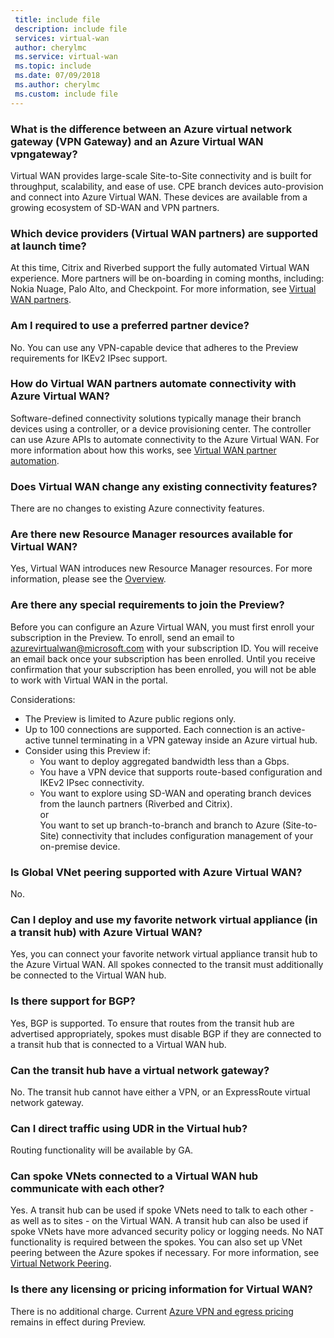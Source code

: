 ```yaml
---
 title: include file
 description: include file
 services: virtual-wan
 author: cherylmc
 ms.service: virtual-wan
 ms.topic: include
 ms.date: 07/09/2018
 ms.author: cherylmc
 ms.custom: include file
---
```


### What is the difference between an Azure virtual network gateway (VPN Gateway) and an Azure Virtual WAN vpngateway?

Virtual WAN provides large-scale Site-to-Site connectivity and is built for throughput, scalability, and ease of use. CPE branch devices auto-provision and connect into Azure Virtual WAN. These devices are available from a growing ecosystem of SD-WAN and VPN partners.

### Which device providers (Virtual WAN partners) are supported at launch time? 

At this time,  Citrix and Riverbed support the fully automated Virtual WAN experience. More partners will be on-boarding in coming months, including: Nokia Nuage, Palo Alto, and Checkpoint. For more information, see [Virtual WAN partners](https://aka.ms/virtualwan).

### Am I required to use a preferred partner device?

No. You can use any VPN-capable device that adheres to the Preview requirements for IKEv2 IPsec support.

### How do Virtual WAN partners automate connectivity with Azure Virtual WAN?

Software-defined connectivity solutions typically manage their branch devices using a controller, or a device provisioning center. The controller can use Azure APIs to automate connectivity to the Azure Virtual WAN. For more information about how this works, see [Virtual WAN partner automation](../articles/virtual-wan/virtual-wan-configure-automation-providers.md).

### Does Virtual WAN change any existing connectivity features?   

There are no changes to existing Azure connectivity features.

### Are there new Resource Manager resources available for Virtual WAN?
  
Yes, Virtual WAN introduces new Resource Manager resources. For more information, please see the [Overview](https://go.microsoft.com/fwlink/p/?LinkId=2004389).

### Are there any special requirements to join the Preview? 

Before you can configure an Azure Virtual WAN, you must first enroll your subscription in the Preview. To enroll, send an email to <azurevirtualwan@microsoft.com> with your subscription ID. You will receive an email back once your subscription has been enrolled. Until you receive confirmation that your subscription has been enrolled, you will not be able to work with Virtual WAN in the portal.

Considerations:

* The Preview is limited to Azure public regions only.
* Up to 100 connections are supported. Each connection is an active-active tunnel terminating in a VPN gateway inside an Azure virtual hub.
* Consider using this Preview if:
  * You want to deploy aggregated bandwidth less than a Gbps.
  * You have a VPN device that supports route-based configuration and IKEv2 IPsec connectivity.
  * You want to explore using SD-WAN and operating branch devices from the launch partners (Riverbed and Citrix).<br>or<br>You want to set up branch-to-branch and branch to Azure (Site-to-Site) connectivity that includes configuration management of your on-premise device.

### Is Global VNet peering supported with Azure Virtual WAN? 

 No.

### Can I deploy and use my favorite network virtual appliance (in a transit hub) with Azure Virtual WAN?

Yes, you can connect your favorite network virtual appliance transit hub to the Azure Virtual WAN. All spokes connected to the transit must additionally be connected to the Virtual WAN hub.

### Is there support for BGP?

Yes, BGP is supported. To ensure that routes from the transit hub are advertised appropriately, spokes must disable BGP if they are connected to a transit hub that is connected to a Virtual WAN hub.

### Can the transit hub have a virtual network gateway?

No. The transit hub cannot have either a VPN, or an ExpressRoute virtual network gateway.

### Can I direct traffic using UDR in the Virtual hub?

Routing functionality will be available by GA.

### Can spoke VNets connected to a Virtual WAN hub communicate with each other?

Yes. A transit hub can be used if spoke VNets need to talk to each other - as well as to sites - on the Virtual WAN. A transit hub can also be used if spoke VNets have more advanced security policy or logging needs. No NAT functionality is required between the spokes. You can also set up VNet peering between the Azure spokes if necessary. For more information, see [Virtual Network Peering](../articles/virtual-network/virtual-network-peering-overview.md).

### Is there any licensing or pricing information for Virtual WAN?
 
There is no additional charge. Current [Azure VPN and egress pricing](https://azure.microsoft.com/pricing/details/vpn-gateway/) remains in effect during Preview.